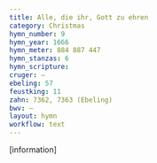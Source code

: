 ```yaml
---
title: Alle, die ihr, Gott zu ehren
category: Christmas
hymn_number: 9
hymn_year: 1666
hymn_meter: 884 887 447
hymn_stanzas: 6
hymn_scripture: 
cruger: —
ebeling: 57
feustking: 11
zahn: 7362, 7363 (Ebeling)
bwv: —
layout: hymn
workflow: text
---
```

[information]

